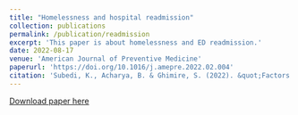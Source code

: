 ```yaml
---
title: "Homelessness and hospital readmission"
collection: publications
permalink: /publication/readmission
excerpt: 'This paper is about homelessness and ED readmission.'
date: 2022-08-17
venue: 'American Journal of Preventive Medicine'
paperurl: 'https://doi.org/10.1016/j.amepre.2022.02.004'
citation: 'Subedi, K., Acharya, B. & Ghimire, S. (2022). &quot;Factors associated with hospital readmission among patients experiencing homelessness.&quot; <i>American Journal of Preventive Medicine</i>; 63(3), 362−370.'
---
```



[Download paper here](http://binod-acharya.github.io/files/readmission.pdf)

